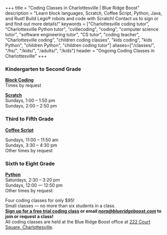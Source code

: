 +++
title = "Coding Classes in Charlottesville | Blue Ridge Boost"
description = "Learn block languages, Scratch, Coffee Script, Python, Java, and Rust! Build Lego&reg; robots and code with Scratch! Contact us to sign or and find out more details!"
keywords = ["Charlottesville coding tutor", "Charlottesville Python tutor", "cvillecoding", "coding", "computer science tutor", "software engineering tutor", "CS tutor", "coding teacher", "Charlottesville coding", "children coding classes", "kids coding", "kids Python", "children Python", "children coding tutor"]
aliases=["/classes/", "/hs/", "/kids/", "/adults/", "/kids"]
header = "Ongoing Coding Classes in Charlottesville"
+++

<div class="container">
    <div class="row"> 
        <div class="col">
            <div class="container text-center">
                <div class="row">
                    <div class="col-sm">
                        <h3>Kindergarten to Second Grade</h3>
                        <a href="/class/coding/kids-block-coding"><b>Block Coding</b></a><br>
                        Times by request
                        <p>
                            <a href="/class/coding/scratch"><b>Scratch</b></a><br>
                            Sundays, 1:00 &ndash; 1:50 pm <br>
                            Sundays, 2:00 &ndash; 2:50 pm
                        </p>
                    </div>
                    <div class="col-sm">
                        <h3>Third to Fifth Grade</h3>
                            <p></p>
                            <a href="/class/coding/tweens-coffee-script"><b>Coffee Script</b></a> 
                            <p>
                                Sundays, 11:00 &ndash; 11:50 am<br>
                                Sundays, 3:30 &ndash; 4:30 pm<br>
                                Other times by request
                            </p>
                    </div>
                    <div class="col-sm">
                        <h3>Sixth to Eight Grade</h3>
                            <p></p>
                            <a href="/class/coding/middle-school-python"><b>Python</b></a></br>
                            Saturdays, 2:30 &ndash; 3:20 pm<br>
                            Sundays, 12:00 &mdash; 12:50 pm<br>
                            Other times by request<br>
                            <p></p>
                    </div>
                </div>
            </div>
        </div>
    </div>
    <div class="row  justify-content-center">
        <div class="col col-md-8">
            <div class="vstack gap-3 px-2 pb-2 text-center">  
                <div class="px-2 darknote">
                        Four coding classes for only $95!<br>
                        Small classes &mdash; no more than six students in a class.
                </div>
                <div class="px-2 darknote">
                        <b><a href="https://trialcodingclasses.youcanbook.me/">Sign up for a free trial coding class</a> or email <a href="mailto:nora@blueridgeboost.com"><em>nora@blueridgeboost.com</em></a> to join or request a class!  </b>
                </div>
                <div class="px-2 darknote">
                    All coding classes are held at the Blue Ridge Boost office at <a href="https://www.google.com/maps/place/222+Court+Square,+Charlottesville,+VA+22902/@38.0310664,-78.4791609,17z/data=!3m1!4b1!4m5!3m4!1s0x89b38627a3559ba7:0x8f9b07d311b4dd9b!8m2!3d38.0310622!4d-78.4769669">222 Court Square, Charlottesville</a>. 
                </div>
            </div>
        </div>
    </div>
</div>


